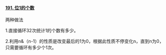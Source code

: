 #### [191. 位1的个数](https://leetcode-cn.com/problems/number-of-1-bits/)

两种做法

1.直接循环32次统计1的个数有多少。

2.利用n&（n-1）的性质是改变最后的1为0，根据此性质不停变化n，直到n为0，只需要循环有多少个1次。

